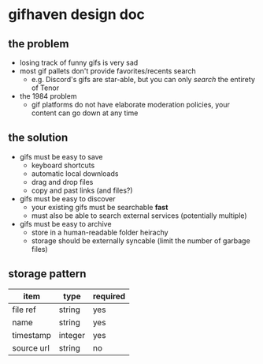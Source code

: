 # gifhaven design doc
## the problem
- losing track of funny gifs is very sad
- most gif pallets don't provide favorites/recents search
    - e.g. Discord's gifs are star-able, but you can only *search* the entirety of Tenor
- the 1984 problem
    - gif platforms do not have elaborate moderation policies, your content can go down at any time
## the solution
 - gifs must be easy to save
    - keyboard shortcuts
    - automatic local downloads
    - drag and drop files
    - copy and past links (and files?)
 - gifs must be easy to discover
    - your existing gifs must be searchable **fast**
    - must also be able to search external services (potentially multiple)
 - gifs must be easy to archive
    - store in a human-readable folder heirachy
    - storage should be externally syncable (limit the number of garbage files)

## storage pattern
|item|type|required|
|----|----|--------|
|file ref|string|yes|
|name|string|yes|
|timestamp|integer|yes|
|source url|string|no|